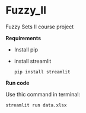 # Fuzzy_II
Fuzzy Sets II course project

**Requirements**

- Install pip
- install streamlit
  
    ```pip install streamlit```

**Run code**

Use thic command in terminal:
```
streamlit run data.xlsx
```

